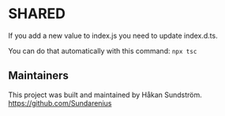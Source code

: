 # SHARED

If you add a new value to index.js you need to update index.d.ts.

You can do that automatically with this command:
`
npx tsc
`

## Maintainers
This project was built and maintained by Håkan Sundström.
https://github.com/Sundarenius
